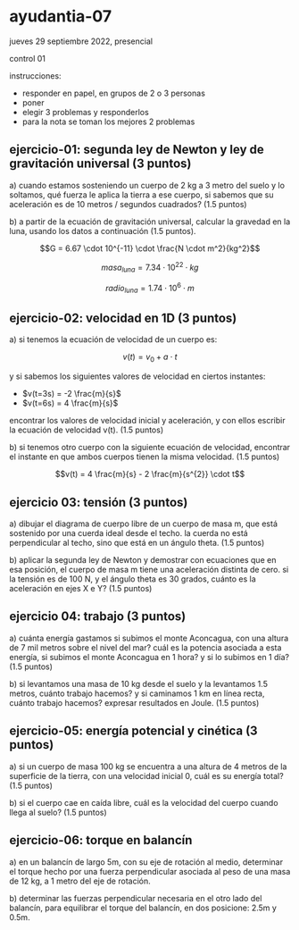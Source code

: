 # ayudantia-07

jueves 29 septiembre 2022, presencial

control 01

instrucciones:

- responder en papel, en grupos de 2 o 3 personas
- poner 
- elegir 3 problemas y responderlos
- para la nota se toman los mejores 2 problemas

## ejercicio-01: segunda ley de Newton y ley de gravitación universal (3 puntos)

a) cuando estamos sosteniendo un cuerpo de 2 kg a 3 metro del suelo y lo soltamos, qué fuerza le aplica la tierra a ese cuerpo, si sabemos que su aceleración es de 10 metros / segundos cuadrados? (1.5 puntos)

b) a partir de la ecuación de gravitación universal, calcular la gravedad en la luna, usando los datos a continuación (1.5 puntos).

$$G = 6.67 \cdot 10^{-11} \cdot \frac{N \cdot m^2}{kg^2}$$

$$masa_{luna} = 7.34 \cdot 10^22 \cdot kg$$

$$radio_{luna} = 1.74 \cdot 10^6 \cdot m$$

## ejercicio-02: velocidad en 1D (3 puntos)

a) si tenemos la ecuación de velocidad de un cuerpo es:

$$v(t) = v_{0} + a \cdot t$$

y si sabemos los siguientes valores de velocidad en ciertos instantes:

- $v(t=3s) = -2 \frac{m}{s}$
- $v(t=6s) = 4 \frac{m}{s}$

encontrar los valores de velocidad inicial y aceleración, y con ellos escribir la ecuación de velocidad v(t). (1.5 puntos)

b) si tenemos otro cuerpo con la siguiente ecuación de velocidad, encontrar el instante en que ambos cuerpos tienen la misma velocidad. (1.5 puntos)

$$v(t) = 4 \frac{m}{s} - 2 \frac{m}{s^{2}} \cdot t$$

## ejercicio 03: tensión (3 puntos)

a) dibujar el diagrama de cuerpo libre de un cuerpo de masa m, que está sostenido por una cuerda ideal desde el techo. la cuerda no está perpendicular al techo, sino que está en un ángulo theta. (1.5 puntos)

b) aplicar la segunda ley de Newton y demostrar con ecuaciones que en esa posición, el cuerpo de masa m tiene una aceleración distinta de cero. si la tensión es de 100 N, y el ángulo theta es 30 grados, cuánto es la aceleración en ejes X e Y? (1.5 puntos)

## ejercicio 04: trabajo (3 puntos)

a) cuánta energía gastamos si subimos el monte Aconcagua, con una altura de 7 mil metros sobre el nivel del mar? cuál es la potencia asociada a esta energía, si subimos el monte Aconcagua en 1 hora? y si lo subimos en 1 día? (1.5 puntos)

b) si levantamos una masa de 10 kg desde el suelo y la levantamos 1.5 metros, cuánto trabajo hacemos? y si caminamos 1 km en línea recta, cuánto trabajo hacemos? expresar resultados en Joule. (1.5 puntos)

## ejercicio-05: energía potencial y cinética (3 puntos)

a) si un cuerpo de masa 100 kg se encuentra a una altura de 4 metros de la superficie de la tierra, con una velocidad inicial 0, cuál es su energía total? (1.5 puntos)

b) si el cuerpo cae en caída libre, cuál es la velocidad del cuerpo cuando llega al suelo? (1.5 puntos)

## ejercicio-06: torque en balancín

a) en un balancín de largo 5m, con su eje de rotación al medio, determinar el torque hecho por una fuerza perpendicular asociada al peso de una masa de 12 kg, a 1 metro del eje de rotación.

b) determinar las fuerzas perpendicular necesaria en el otro lado del balancín, para equilibrar el torque del balancín, en dos posicione: 2.5m y 0.5m.
